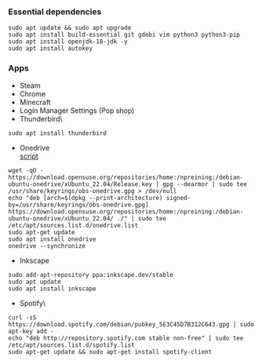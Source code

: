 ### Essential dependencies
```
sudo apt update && sudo apt upgrade
sudo apt install build-essential git gdebi vim python3 python3-pip
sudo apt install openjdk-18-jdk -y
sudo apt install autokey
```

### Apps
- Steam
- Chrome
- Minecraft
- Login Manager Settings (Pop shop)
- Thunderbird\
```
sudo apt install thunderbird
```
- Onedrive\
[script](https://github.com/abraunegg/onedrive/blob/master/docs/ubuntu-package-install.md#distribution-ubuntu-2204)
```
wget -qO - https://download.opensuse.org/repositories/home:/npreining:/debian-ubuntu-onedrive/xUbuntu_22.04/Release.key | gpg --dearmor | sudo tee /usr/share/keyrings/obs-onedrive.gpg > /dev/null
echo "deb [arch=$(dpkg --print-architecture) signed-by=/usr/share/keyrings/obs-onedrive.gpg] https://download.opensuse.org/repositories/home:/npreining:/debian-ubuntu-onedrive/xUbuntu_22.04/ ./" | sudo tee /etc/apt/sources.list.d/onedrive.list
sudo apt-get update
sudo apt install onedrive
onedrive --synchronize
```
- Inkscape
```
sudo add-apt-repository ppa:inkscape.dev/stable
sudo apt update
sudo apt install inkscape
```
- Spotify\
```
curl -sS https://download.spotify.com/debian/pubkey_5E3C45D7B312C643.gpg | sudo apt-key add - 
echo "deb http://repository.spotify.com stable non-free" | sudo tee /etc/apt/sources.list.d/spotify.list
sudo apt-get update && sudo apt-get install spotify-client
```
